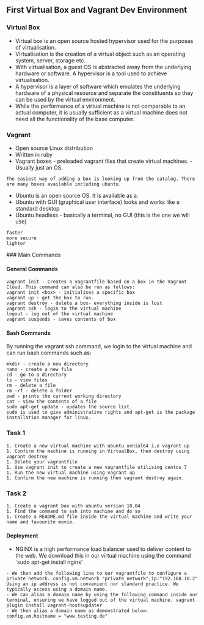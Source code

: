 ## First Virtual Box and Vagrant Dev Environment

### Virtual Box

- Virtual box is an open source hosted hypervisor used for the purposes of virtualisation.
- Virtualisation is the creation of a virtual object such as an operating system, server, storage etc.
- With virtualisation, a guest OS is abstracted away from the underlying hardware or software. A hypervisor is a tool used to achieve virtualisation.
- A hypervisor is a layer of software which emulates the underlying hardware of a physical resource and separate the constituents so they can be used by the virtual environment.
- While the performance of a virtual machine is not comparable to an actual computer, it is usually sufficient as a virtual machine does not need all the functionality of the base computer.
### Vagrant

- Open source Linux distribution
- Written in ruby
- Vagrant boxes - preloaded vagrant files that create virtual machines. - Usually just an OS.
```
The easiest way of adding a box is looking up from the catalog. There are many boxes available including ubuntu.
```
- Ubuntu is an open source OS. It is available as a:
- Ubuntu with GUI (graphical user interface) looks and works like a standard desktop
- Ubuntu headless - basically a terminal, no GUI (this is the one we will use)
```
faster
more secure
lighter
```
### Main Commands

#### General Commands
```
vagrant init - Creates a vagrantfile based on a box in the Vagrant Cloud. This command can also be run as follows:
vagrant init <box> - initialises a specific box
vagrant up - get the box to run.
vagrant destroy - delete a box- everything inside is lost
vagrant ssh - login to the virtual machine
logout - log out of the virtual machine
vagrant suspends - saves contents of box
```
#### Bash Commands

By running the vagrant ssh command, we login to the virtual machine and can run bash commands such as:

```
mkdir - create a new directory
nano - create a new file
cd - go to a directory
ls - view files
rm - delete a file
rm -rf - delete a folder
pwd - prints the current working directory
cat - view the contents of a file
sudo apt-get update - updates the source list. 
sudo is used to give administrative rights and apt-get is the package installation manager for linux.
```
### Task 1
```
1. Create a new virtual machine with ubuntu xenial64 i.e vagrant up
1. Confirm the machine is running in VirtualBox, then destroy using vagrant destroy
1. Delete your vagrantfile
1. Use vagrant init to create a new vagrantfile utilising centos 7
1. Run the new virtual machine using vagrant up
1. Confirm the new machine is running then vagrant destroy again.
```
### Task 2
```
1. Create a vagrant box with ubuntu version 18.04
1. Find the command to ssh into machine and do so
1. Create a README.md file inside the virtual machine and write your name and favourite movie.
```
#### Deployment
- NGINX is a high performance load balancer used to deliver content to the web. We download this in our virtual machine using the command `sudo apt-get install nginx'
```
- We then add the following line to our vagrantfile to configure a private network. config.vm.network "private_network",ip:"192.168.10.2"
Using an ip address is not convenient nor standard practice. We typically access using a domain name. 
- We can alias a domain name by using the following command inside our terminal, ensuring we have logged out of the virtual machine. vagrant plugin install vagrant-hostsupdater
- We then alias a domain name as demonstrated below: config.vm.hostname = "www.testing.de"
```